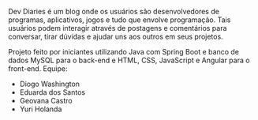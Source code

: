 Dev Diaries é um blog onde os usuários são desenvolvedores de programas, aplicativos, jogos e tudo que envolve programação. Tais usuários podem interagir através de postagens e comentários para conversar, tirar dúvidas e ajudar uns aos outros em seus projetos.

Projeto feito por iniciantes utilizando Java com Spring Boot e banco de dados MySQL para o back-end e HTML, CSS, JavaScript e Angular para o front-end.
Equipe:
- Diogo Washington
- Eduarda dos Santos
- Geovana Castro
- Yuri Holanda
